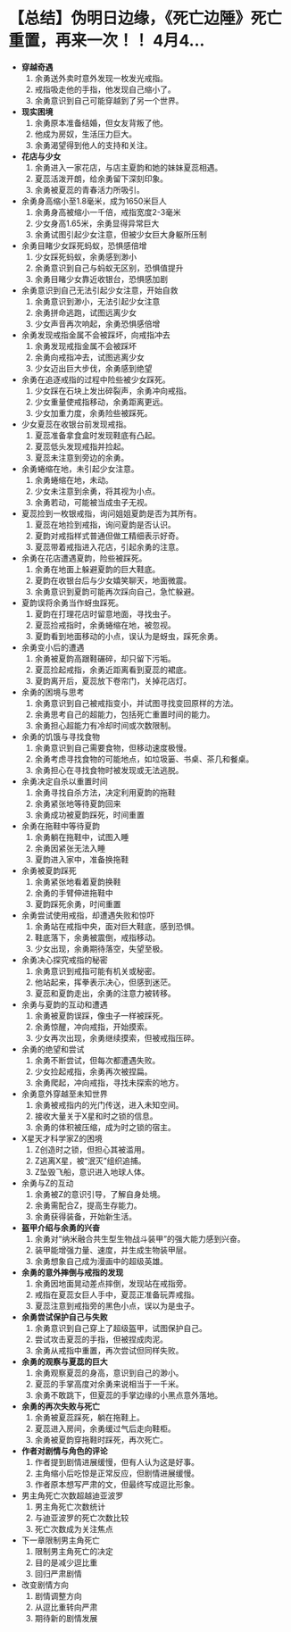 # 【总结】伪明日边缘，《死亡边陲》死亡重置，再来一次！！ 4月4...

-   **穿越奇遇**
    1.  余勇送外卖时意外发现一枚发光戒指。
    2.  戒指吸走他的手指，他发现自己缩小了。
    3.  余勇意识到自己可能穿越到了另一个世界。
-   **现实困境**
    1.  余勇原本准备结婚，但女友背叛了他。
    2.  他成为房奴，生活压力巨大。
    3.  余勇渴望得到他人的支持和关注。
-   **花店与少女**
    1.  余勇进入一家花店，与店主夏韵和她的妹妹夏蕊相遇。
    2.  夏蕊活泼开朗，给余勇留下深刻印象。
    3.  余勇被夏蕊的青春活力所吸引。
-   余勇身高缩小至1.8毫米，成为1650米巨人
    1.  余勇身高被缩小一千倍，戒指宽度2-3毫米
    2.  少女身高1.65米，余勇显得异常巨大
    3.  余勇试图引起少女注意，但被少女巨大身躯所压制
-   余勇目睹少女踩死蚂蚁，恐惧感倍增
    1.  少女踩死蚂蚁，余勇感到渺小
    2.  余勇意识到自己与蚂蚁无区别，恐惧值提升
    3.  余勇目睹少女靠近收银台，恐惧感加剧
-   余勇意识到自己无法引起少女注意，开始自救
    1.  余勇意识到渺小，无法引起少女注意
    2.  余勇拼命逃跑，试图远离少女
    3.  少女声音再次响起，余勇恐惧感倍增
-   余勇发现戒指金属不会被踩坏，向戒指冲去
    1.  余勇发现戒指金属不会被踩坏
    2.  余勇向戒指冲去，试图逃离少女
    3.  少女迈出巨大步伐，余勇感到绝望
-   余勇在追逐戒指的过程中险些被少女踩死。
    1.  少女踩在石块上发出碎裂声，余勇冲向戒指。
    2.  少女重量使戒指移动，余勇距离更远。
    3.  少女加重力度，余勇险些被踩死。
-   少女夏蕊在收银台前发现戒指。
    1.  夏蕊准备拿食盒时发现鞋底有凸起。
    2.  夏蕊低头发现戒指并捡起。
    3.  夏蕊未注意到旁边的余勇。
-   余勇蜷缩在地，未引起少女注意。
    1.  余勇蜷缩在地，未动。
    2.  少女未注意到余勇，将其视为小点。
    3.  余勇若动，可能被当成虫子无视。
-   夏蕊捡到一枚银戒指，询问姐姐夏韵是否为其所有。
    1.  夏蕊在地捡到戒指，询问夏韵是否认识。
    2.  夏韵对戒指样式普通但做工精细表示好奇。
    3.  夏蕊带着戒指进入花店，引起余勇的注意。
-   余勇在花店遭遇夏韵，险些被踩死。
    1.  余勇在地面上躲避夏韵的巨大鞋底。
    2.  夏韵在收银台后与少女嬉笑聊天，地面微震。
    3.  余勇意识到夏韵可能再次踩向自己，急忙躲避。
-   夏韵误将余勇当作蚜虫踩死。
    1.  夏韵在打理花店时留意地面，寻找虫子。
    2.  夏蕊捡戒指时，余勇蜷缩在地，被忽视。
    3.  夏韵看到地面移动的小点，误认为是蚜虫，踩死余勇。
-   余勇变小后的遭遇
    1.  余勇被夏韵高跟鞋碾碎，却只留下污垢。
    2.  夏蕊捡起戒指，余勇近距离看到夏蕊的裙底。
    3.  夏韵离开后，夏蕊放下卷帘门，关掉花店灯。
-   余勇的困境与思考
    1.  余勇意识到自己被戒指变小，并试图寻找变回原样的方法。
    2.  余勇思考自己的超能力，包括死亡重置时间的能力。
    3.  余勇担心超能力有冷却时间或次数限制。
-   余勇的饥饿与寻找食物
    1.  余勇意识到自己需要食物，但移动速度极慢。
    2.  余勇考虑寻找食物的可能地点，如垃圾篓、书桌、茶几和餐桌。
    3.  余勇担心在寻找食物时被发现或无法逃脱。
-   余勇决定自杀以重置时间
    1.  余勇寻找自杀方法，决定利用夏韵的拖鞋
    2.  余勇紧张地等待夏韵回来
    3.  余勇成功被夏韵踩死，时间重置
-   余勇在拖鞋中等待夏韵
    1.  余勇躺在拖鞋中，试图入睡
    2.  余勇因紧张无法入睡
    3.  夏韵进入家中，准备换拖鞋
-   余勇被夏韵踩死
    1.  余勇紧张地看着夏韵换鞋
    2.  余勇的手臂伸进拖鞋中
    3.  夏韵踩死余勇，时间重置
-   余勇尝试使用戒指，却遭遇失败和惊吓
    1.  余勇站在戒指中央，面对巨大鞋底，感到恐惧。
    2.  鞋底落下，余勇被震倒，戒指移动。
    3.  少女出现，余勇期待落空，失望至极。
-   余勇决心探究戒指的秘密
    1.  余勇意识到戒指可能有机关或秘密。
    2.  他站起来，挥拳表示决心，但感到迷茫。
    3.  夏蕊和夏韵走出，余勇的注意力被转移。
-   余勇与夏韵的互动和遭遇
    1.  余勇被夏韵误踩，像虫子一样被踩死。
    2.  余勇惊醒，冲向戒指，开始摸索。
    3.  少女再次出现，余勇继续摸索，但被戒指压碎。
-   余勇的绝望和尝试
    1.  余勇不断尝试，但每次都遭遇失败。
    2.  少女捡起戒指，余勇再次被捏扁。
    3.  余勇爬起，冲向戒指，寻找未探索的地方。
-   余勇意外穿越至未知世界
    1.  余勇被戒指内的光门传送，进入未知空间。
    2.  接收大量关于X星和时之锁的信息。
    3.  余勇的体积被压缩，成为时之锁的宿主。
-   X星天才科学家Z的困境
    1.  Z创造时之锁，但担心其被滥用。
    2.  Z逃离X星，被“泯灭”组织追捕。
    3.  Z坠毁飞船，意识进入地球人体。
-   余勇与Z的互动
    1.  余勇被Z的意识引导，了解自身处境。
    2.  余勇需配合Z，提高生存能力。
    3.  余勇获得装备，开始新生活。
-   **盔甲介绍与余勇的兴奋**
    1.  余勇对“纳米融合共生型生物战斗装甲”的强大能力感到兴奋。
    2.  装甲能增强力量、速度，并生成生物装甲层。
    3.  余勇想象自己成为漫画中的超级英雄。
-   **余勇的意外摔倒与戒指的发现**
    1.  余勇因地面晃动差点摔倒，发现站在戒指旁。
    2.  戒指在夏蕊女巨人手中，夏蕊正准备玩弄戒指。
    3.  夏蕊注意到戒指旁的黑色小点，误以为是虫子。
-   **余勇尝试保护自己与失败**
    1.  余勇意识到自己穿上了超级盔甲，试图保护自己。
    2.  尝试攻击夏蕊的手指，但被捏成肉泥。
    3.  余勇从戒指中重置，再次尝试但同样失败。
-   **余勇的观察与夏蕊的巨大**
    1.  余勇观察夏蕊的身高，意识到自己的渺小。
    2.  夏蕊的手掌高度对余勇来说相当于一千米。
    3.  余勇不敢跳下，但夏蕊的手掌边缘的小黑点意外落地。
-   **余勇的再次失败与死亡**
    1.  余勇被夏蕊踩死，躺在拖鞋上。
    2.  夏蕊进入房间，余勇缓过气后走向鞋柜。
    3.  余勇被夏韵穿拖鞋时踩死，再次死亡。
-   **作者对剧情与角色的评论**
    1.  作者提到剧情进展缓慢，但有人认为这是好事。
    2.  主角缩小后吃惊是正常反应，但剧情进展缓慢。
    3.  作者原本想写严肃的文，但最终写成逗比形象。
-   男主角死亡次数超越迪亚波罗
    1.  男主角死亡次数统计
    2.  与迪亚波罗的死亡次数比较
    3.  死亡次数成为关注焦点
-   下一章限制男主角死亡
    1.  限制男主角死亡的决定
    2.  目的是减少逗比重
    3.  回归严肃剧情
-   改变剧情方向
    1.  剧情调整方向
    2.  从逗比重转向严肃
    3.  期待新的剧情发展